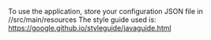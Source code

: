 To use the application, store your configuration JSON file in //src/main/resources
The style guide used is: https://google.github.io/styleguide/javaguide.html
